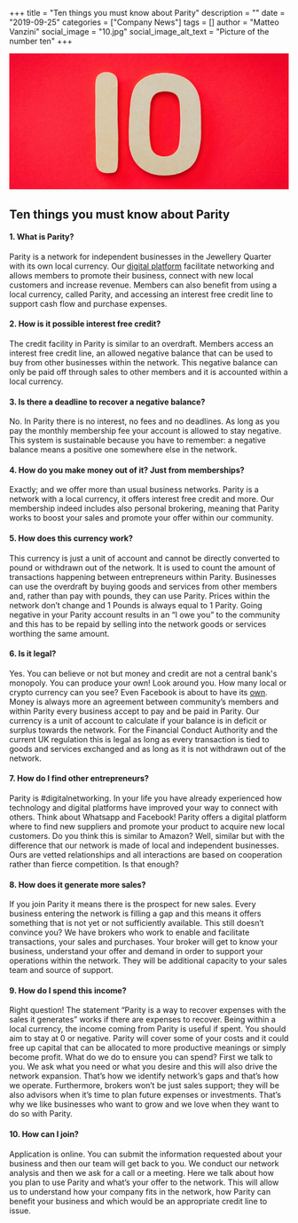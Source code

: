 +++
title = "Ten things you must know about Parity"
description = ""
date = "2019-09-25"
categories = ["Company News"]
tags = []
author = "Matteo Vanzini"
social_image = "10.jpg"
social_image_alt_text = "Picture of the number ten"
+++

![Picture of the number ten](10.jpg)

## Ten things you must know about Parity


#### 1. What is Parity?

Parity is a network for independent businesses in the Jewellery Quarter with its own local currency. Our [digital platform](/about-us) facilitate networking and allows members to promote their business, connect with new local customers and increase revenue. Members can also benefit from using a local currency, called Parity, and accessing an interest free credit line to support cash flow and purchase expenses.

#### 2. How is it possible interest free credit?

The credit facility in Parity is similar to an overdraft. Members access an interest free credit line, an allowed negative balance that can be used to buy from other businesses within the network. This negative balance can only be paid off through sales to other members and it is accounted within a local currency.

#### 3. Is there a deadline to recover a negative balance?

No. In Parity there is no interest, no fees and no deadlines. As long as you pay the monthly membership fee your account is allowed to stay negative. This system is sustainable because you have to remember: a negative balance means a positive one somewhere else in the network.

#### 4. How do you make money out of it? Just from memberships?

Exactly; and we offer more than usual business networks. Parity is a network with a local currency, it offers interest free credit and more. Our membership indeed includes also personal brokering, meaning that Parity works to boost your sales and promote your offer within our community.

#### 5. How does this currency work?

This currency is just a unit of account and cannot be directly converted to pound or withdrawn out of the network. It is used to count the amount of transactions happening between entrepreneurs within Parity. Businesses can use the overdraft by buying goods and services from other members and, rather than pay with pounds, they can use Parity. Prices within the network don’t change and 1 Pounds is always equal to 1 Parity. Going negative in your Parity account results in an “I owe you” to the community and this has to be repaid by selling into the network goods or services worthing the same amount.

#### 6. Is it legal?

Yes. You can believe or not but money and credit are not a central bank's monopoly. You can produce your own! Look around you. How many local or crypto currency can you see? Even Facebook is about to have its [own](https://www.theguardian.com/technology/2019/jun/18/what-is-libra-facebook-new-cryptocurrency). Money is always more an agreement between community’s members and within Parity every business accept to pay and be paid in Parity. Our currency is a unit of account to calculate if your balance is in deficit or surplus towards the network. For the Financial Conduct Authority and the current UK regulation this is legal as long as every transaction is tied to goods and services exchanged and as long as it is not withdrawn out of the network.

#### 7. How do I find other entrepreneurs?

Parity is \#digitalnetworking. In your life you have already experienced how technology and digital platforms have improved your way to connect with others. Think about Whatsapp and Facebook! Parity offers a digital platform where to find new suppliers and promote your product to acquire new local customers. Do you think this is similar to Amazon? Well, similar but with the difference that our network is made of local and independent businesses. Ours are vetted relationships and all interactions are based on cooperation rather than fierce competition. Is that enough?

#### 8. How does it generate more sales?

If you join Parity it means there is the prospect for new sales. Every business entering the network is filling a gap and this means it offers something that is not yet or not sufficiently available. This still doesn’t convince you? We have brokers who work to enable and facilitate transactions, your sales and purchases. Your broker will get to know your business, understand your offer and demand in order to support your operations within the network. They will be additional capacity to your sales team and source of support.

#### 9. How do I spend this income?

Right question! The statement “Parity is a way to recover expenses with the sales it generates” works if there are expenses to recover. Being within a local currency, the income coming from Parity is useful if spent. You should aim to stay at 0 or negative. Parity will cover some of your costs and it could free up capital that can be allocated to more productive meanings or simply become profit. What do we do to ensure you can spend? First we talk to you. We ask what you need or what you desire and this will also drive the network expansion. That’s how we identify network’s gaps and that’s how we operate. Furthermore, brokers won’t be just sales support; they will be also advisors when it’s time to plan future expenses or investments. That’s why we like businesses who want to grow and we love when they want to do so with Parity.

#### 10. How can I join?

Application is online. You can submit the information requested about your business and then our team will get back to you. We conduct our network analysis and then we ask for a call or a meeting. Here we talk about how you plan to use Parity and what’s your offer to the network. This will allow us to understand how your company fits in the network, how Parity can benefit your business and which would be an appropriate credit line to issue.
